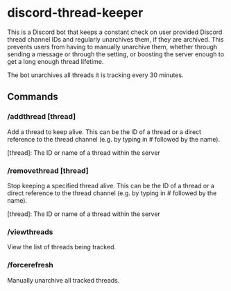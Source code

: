 # discord-thread-keeper
This is a Discord bot that keeps a constant check on user provided Discord thread channel IDs and regularly unarchives them, if they are archived. This prevents users from having to manually unarchive them, whether through sending a message or through the setting, or boosting the server enough to get a long enough thread lifetime.

The bot unarchives all threads it is tracking every 30 minutes.

## Commands
### /addthread [thread]
Add a thread to keep alive. This can be the ID of a thread or a direct reference to the thread channel (e.g. by typing in # followed by the name).

[thread]: The ID or name of a thread within the server

### /removethread [thread]
Stop keeping a specified thread alive. This can be the ID of a thread or a direct reference to the thread channel (e.g. by typing in # followed by the name).

[thread]: The ID or name of a thread within the server

### /viewthreads
View the list of threads being tracked.

### /forcerefresh
Manually unarchive all tracked threads.





